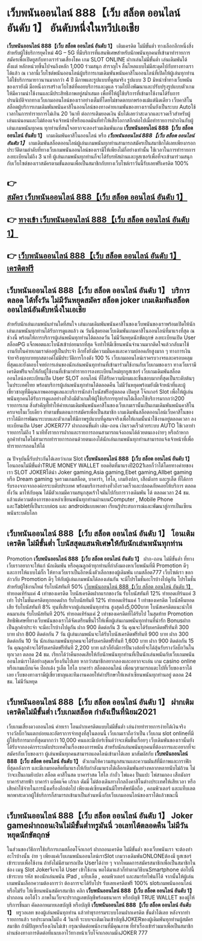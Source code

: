 # เว็บพนันออนไลน์ 888【เว็บ สล็อต ออนไลน์ อันดับ 1】  อันดับหนึ่งในทวีปเอเชีย

**เว็บพนันออนไลน์ 888【เว็บ สล็อต ออนไลน์ อันดับ 1】** เติมเครดิต ไม่มีขั้นต่ำ  ทางเลือกอีกหนึ่งสิ่งสำหรับผู้ใช้บริการยุคใหม่ 4G – 5G ที่มีบริการที่แสนพิเศษสำหรับนักพนันทุกคนที่เข้ามาทำรายการสมัครเพื่อเปิดยูสกับทางเราร่วมเสี่ยงโชค เกม SLOT ONLINE ฝากเล่นไม่มีขั้นต่ำ เล่นเดิมพันได้ตั้งแต่ หลักหน่วยขึ้นไปจนถึงหลัก 1,000 ร่วมสนุก สำราญใจ ลื่นไหลแบบไม่มีสะดุดไปกับทางทางเราได้แล้ว ณ เวลานี้เว็บไซต์พนันออนไลน์ผู้บริการเกมเดิมพันพนันคาสิโนออนไลน์ที่เปิดให้ผู้เล่นทุกท่านได้ใช้บริการมายาวนานมากกว่า 4 ปี มีภาพและรูปแบบที่ดูสมจริง รูปแบบ 3 D
มิหนำซ้ำทางเว็บพนันของเรายังมี มือหนึ่งการสร้างเว็บไซต์ที่คอยบริการและดูแล  รวมไปถึงพัฒนาและปรับปรุงรูปแบบตัวเกมให้มีความน่าใช้งานและมีประสิทธิภาพอยู่สม่ำเสมอ เพื่อที่ให้ผู้ใช้บริการที่เข้ามาใช้งานได้รับการปรนนิบัติจากทางเว็บเกมออนไลน์ของเราอย่างเต็มที่โดยไม่ขาดตกบกพร่องแม้แต่นิดเดียว เว็บคาสิโนสล็อตผู้บริการเกมเดิมพันพนันคาสิโนออนไลน์ของทางค่ายเกมพันของทางเรานั้นยังเป็นระบบ Autoใช้เวลาในการทำรายการไม่เกิน 20 วินาที ต่อการเติมยอดเงิน นับได้เลยว่าสะดวกและรวดเร็วสำหรับผู้เล่นแน่นอนและไม่ต้องแจ้งเจ้าหน้าที่หรือแอดมินที่ทำให้เสียโอกาสอีกต่อไปเมื่อทำรายการฝากงินกับผู้เล่นเกมพนันทุกคน
ทุกท่านที่สนใจอยากจะลองร่วมเดิมพันเกม **เว็บพนันออนไลน์ 888【เว็บ สล็อต ออนไลน์ อันดับ 1】** เกมเดิมพันคาสิโนออนไลน์ หรือ ***เว็บพนันออนไลน์ 888【เว็บ สล็อต ออนไลน์ อันดับ 1】*** เกมเดิมพันสล็อตออนไลน์ผู้เล่นเกมพนันทุกท่านสามารถสมัครเป็นสมาชิกได้เลยเพียงกรอกประวัติตามลำดับที่ทางเว็บเกมพนันออนไลน์ของเรามีให้เพียงไม่กี่อย่างเท่านั้น ใช้เวลาในการทำรายการลงทะเบียนไม่ถึง 3 นาที ผู้เล่นเกมพนันทุกท่านก็จะได้รับรหัสผ่านและยูสเซอร์เพื่อที่จะเข้ามาร่วมสนุกกับเว็บไซต์ของเราสมัครตามขั้นตอนเพื่อเป็นสมาชิกกับทางเว็บไซต์เราวันนี้รับเลยฟรีเครดิต 100%

## 👉 [สมัคร เว็บพนันออนไลน์ 888【เว็บ สล็อต ออนไลน์ อันดับ 1】](https://archa888.com/)
## 👉 [ทางเข้า เว็บพนันออนไลน์ 888【เว็บ สล็อต ออนไลน์ อันดับ 1】](https://archa888.com/)
## 👉 [เว็บพนันออนไลน์ 888【เว็บ สล็อต ออนไลน์ อันดับ 1】 เครดิตฟรี](https://archa888.com/)

## เว็บพนันออนไลน์ 888【เว็บ สล็อต ออนไลน์ อันดับ 1】 บริการตลอด ได้ทั้งวัน ไม่มีวันหยุดสมัคร สล็อต joker เกมเดิมพันสล็อตออนไลน์อันดับหนึ่งในเอเชีย

สำหรับนักเล่นเกมพนันท่านใดที่สนใจ เล่นเกมเดิมพันพนันคาสิโนของเว็บพนันของเราพร้อมเปิดให้นักเล่นเกมพนันทุกท่านได้รับการดูแลแล้ว ณ วันนี้สุดยอดเว็บเดิมพันเกมคาสิโนออนไลน์ที่มาแรงที่สุด ณ ช่วงนี้ พร้อมให้การบริการผู้เล่นพนันทุกท่านได้ตลอดวัน ไม่มีวันหยุดนักขัตฤกษ์ ลงทะเบียนเปิด User สล็อตPG แจ็กพอตและโบนัสเข้าบ่อยมากที่สุด จึงทำให้มีเซียนพนันจำนวนมากติดใจแล้วกลับมาใช้งานกับในค่ายเกมเราต่ออยู่เป็นประจำ อีกทั้งยังมีความมั่นคงและความปลอดภัยสูงมาก ๆ ทางการเงินจ่ายจริงทุกบาททุกสตางค์ไม่มีประวัติการโกงตัง 100 % เว็บเกมออนไลน์เราครบวงจรและครอบคลุมที่สุดและยังตอบโจทย์การเล่นของนักเล่นพนันทุกท่านที่เข้ามาร่วมใช้งานกับเว็บเกมของเรา
ทางเว็บเรามีเครดิตฟรีแจกให้กับผู้ใช้งานที่เข้ามาทำรายการลงทะเบียนใหม่ทุกยูสเซอร์ เว็บเกมเดิมพันสล็อตออนไลน์ลงทะเบียนเปิด User SLOT ออนไลน์ ที่ได้รับความนิยมและชื่นชอบมากที่สุดเป็นระดับต้นๆในประเทศไทย พร้อมบริการผู้เล่นพนันทุกท่านได้ตลอดคืน ไม่มีวันหยุดพร้อมยังมีเจ้าหน้าที่และผู้เชี่ยวชาญที่มีคุณภาพคอยดูแลและบริการนักล่าโบนัสฟรีอยู่ตลอด เปิดยูส โจ๊กเกอร์ Slot เพื่อให้ผู้เล่นพนันทุกคนได้รับการดูแลอย่างทั่วถึงมีตัวเกมให้ผู้ใช้บริการทุกท่านได้เลือกใช้บริการมากกว่า200 รายการเกม
สิ่งสำคัญที่ทำให้ค่ายเกมเดิมพันพนันคาสิโนของเว็บเกมเรานั้นเป็นเกมเดิมพันพนันคาสิโนครบจบในเว็บเดียว ทำตามขั้นตอนการสมัครเพื่อเป็นสมาชิก  เกมเดิมพันสล็อตออนไลน์เว็บคาสิโนของเราได้มีการพัฒนาระบบและตัวเกมให้มีภาพรูปแบบที่ดูสมจจริงเพื่อให้เกมนั้นน่าใช้งานอยู่ตลอดเวลา ลงทะเบียนเปิด User JOKER777 ฝากถอนขั้นต่ำ เติม-ถอน เงินรวดเร็วด้วยระบบ AUTO ใช้เวลาทำรายการไม่ถึง 1 นาทีทั้งรายการฝากและรายการถอนสามารถแจ้งถอนได้ด้วยตนเองง่ายๆ หรือถ้าหากลูกค้าท่านใดไม่สามารถทำรายการถอนด้วยตนเองได้นักเล่นเกมพนันทุกท่านสามารถแจ้งเจ้าหน้าที่เพื่อทำรายการถอนให้ได้

ณ ปัจจุบันนี้รับประกันได้เลยว่าเกม Slot **เว็บพนันออนไลน์ 888【เว็บ สล็อต ออนไลน์ อันดับ 1】** โอนถอนไม่มีขั้นต่ำTRUE MONEY WALLET ยอดฮิตที่มาแรงปี2021เลยก็ว่าได้โดยทางค่ายของเรา SLOT JOKERได้นำ  Joker gaming,Asia gaming,Ebet gaming,Allbet gaming หรือ Dream gaming จุดรวมเกมสล็อต, บาคาร่า, ไฮโล, เกมยิงปลา, เสือมังกร และรูเล็ต ที่ได้การรับรองจากจากองค์กรระบดับประเทศ พร้อมบริการอย่างทั่วถึงรวดเร็วและปลอดภัยคอยให้บริการ ตลอดทั้งวัน มาให้กับคุณ ได้มีตัวเกมมีความสนุกสุดเร้าใจมันไปกับการวางเดิมพัน ได้ ตลอดเวลา 24 ชม. แล้วแต่ความต้องการของเหล่าเซียนพนันทุกท่านผ่านบนComputer , Mobile Phone และTabletที่เป็นระบบios และ androidแบบพกพา เรียนรู้ประสบการณ์และพัฒนาสู่การเป็นเซียนพนันระบดับโลก

## เว็บพนันออนไลน์ 888【เว็บ สล็อต ออนไลน์ อันดับ 1】 โอนเติมเครดิต ไม่มีขั้นต่ำ โบนัสสุดแสนพิเศษให้กับนักเล่นพนันทุกท่าน

 Promotion  **เว็บพนันออนไลน์ 888【เว็บ สล็อต ออนไลน์ อันดับ 1】** ฝาก-ถอน ไม่มีขั้นต่ำ ที่ทางเว็บเราอยากจะให้แก่  นักเดิมพัน หรือคุณลูกค้าทุกท่านที่กำลังมองหาเว็บพนันที่มี  Promotion ดีๆ และการให้แบบไม่กั๊ก ให้ทางเว็บเราเป็นอีกหนึ่งตัวเลือกของผู้เดิมพัน เกมสล็อต777 เว็บไซต์เรา ขอกล่าวกับ Promotion ดีๆ ให้กับผู้เล่นเกมพนันได้ลองเล่นกัน จะมีโปรโมชั่นอะไรบ้างไปดูกัน
โปรโมชั่นสำหรับผู้ใช้งานใหม่ รับโบนัสทันที 50% [เว็บพนันออนไลน์ 888【เว็บ สล็อต ออนไลน์ อันดับ 1】](https://archa888.com/) ทำยอดเทิร์นแค่ 4 เท่าของเครดิต
โบนัสเครดิตฝากแรกของวัน รับโบนัสทันที 12% ทำยอดเทิร์นแค่ 3 เท่า
โปรโมชั่นเครดิตทุกยอดฝาก รับโบนัสทันที 12% ทำยอดเทิร์นแค่ 1 เท่าของเครดิต
โบนัสคืนยอดเสีย รับโบนัสทันที 8% ทุนที่เสียจากผู้เล่นพนันทุกท่าน สูงสุดถึง5,000บาท
โบนัสเครดิตแนะนำให้คนมาเล่น รับโบนัสทันที 20% ทำยอดเทิร์นแค่ 2 เท่าของเครดิตที่ได้รับไป
ในสุดท้าย Promotion สิทธิพิเศษที่ทางเว็บพนันของเราได้จัดเตรียมขึ้นไว้ให้เพื่อผู้เล่นเกมพนันทุกท่านที่น่ารัก Bonusฝากเป็นลูกค้าประจำ จะมีอะไรบ้างไปดูกัน
ฝาก 900 ติดต่อกัน 3 วัน คุณจะได้รับเครดิตฟรีทันที 300 บาท
ฝาก 800 ติดต่อกัน 7 วัน ผู้เล่นเกมพนันจะได้รับโบนัสเครดิตฟรีทันที 900 บาท
ฝาก 300 ติดต่อกัน 10 วัน นักเล่นเกมพนันทุกคนจะได้รับเครดิตฟรีทันที 1,600 บาท
ฝาก 900 ติดต่อกัน 15 วัน คุณลูกค้าจะได้รับเครดิตฟรีทันที 2,200 บาท
แล้วก็ยังมีการปั่นวงล้อที่จะได้ลุ้นรับรางวัลบิ๊กวินในทุกเวลา ตลอด 24 ชม. เรียกได้ว่าคืนยอดเสียให้กับนักพนันทุกท่านที่เป็นนักเล่นพนันกับเว็บเกมพนันออนไลน์เราได้อย่างสุดเหวี่ยงกันไปเลย หากว่าสมาชิกอยากลองและอยากจะเล่น เกม casino online หรือเกมแบ็กแจ๊ค ป๊อกเด้ง รูเล็ต ไฮโล บาคาร่า สล็อตออนไลน์ เพื่อนๆสามารถแตะไปที่เว็บของเราได้เลย เว็บของทางเรามีผู้เชี่ยวชาญและทีมงานคอยให้คำปรึกษาให้เหล่าเซียนพนันทุกท่านอยู่ ตลอด 24 ชม. ไม่มีวันหยุด

## เว็บพนันออนไลน์ 888【เว็บ สล็อต ออนไลน์ อันดับ 1】 ฝากเติมเครดิตไม่มีขั้นต่ำ  เว็บเกมสล็อต กำลังเป็นที่นิยม2021

เว็บเกมเสี่ยงดวงออนไลน์ ค่ายเรา โอนฝากเครดิตแบบไม่มีขั้นต่ำ เล่นง่ายทำรายการง่ายได้เงินจริง รางวัลบิ๊กวินแตกบ่อยและอัตราการจ่ายสูงที่สุในตอนนี้ เว็บเกมเราถือว่าเป็น เว็บเกม slot onlineที่มีผู้ใช้บริการมากที่สุดมากกว่า 10,000 คนและมีเปอร์เซ็นต์ว่าจะเพิ่มขึ้นเรื่อยๆ เว็บเดิมพันของเรานั้นยังได้รับจากองค์กรระบดับประเทศในเรื่องของการพนัน สำหรับนักเล่นพนันทุกคนที่ต้องการและอยากที่จะสมัครกับเว็บของเรา ผู้เล่นพนันทุกคนสามารถแอดไลน์เข้ามาได้เลย
	มาสัมผัสกับ **เว็บพนันออนไลน์ 888【เว็บ สล็อต ออนไลน์ อันดับ 1】** ตัวเกมให้ความสนุกสนานและความมันส์ที่มีภาพและกราฟิกที่สุดอลังการ และมีเกมยอดฮิตที่มาแรงให้กับกำลังมาแรงได้เลือกเดิมพันอย่างหลากหลายนับไม่ถ้วน  ไม่ว่าจะเป็นเกมยิงปลา สล็อต คาสิโนสด บาคาร่าสด ไฮโล กำถั่ว ไพ่แคง ปั่นแปะ ไพ่สามกอง เสือมังกร บาคาร่าสายฟ้า บาคาร่า แบ็คแจ๊ค เก้าเก ดัมมี่ ไม่ต้องเดินทางไกลถึงคาสิโนต่างประเทศให้เสียเวลา หรือเสียค่าใช้จ่ายในการนั่งเครื่องอีกต่อไป เพียงแค่เซียนพนันมีโทรศัพท์มือถือ , คอมพิวเตอร์ และแท็บเลตพกพาสะดวกผู้ใช้บริการก็สามารถเข้ามาเป็นส่วนหนึ่งกับเว็บเกมออนไลน์ของเราได้แล้วขณะนี้

## เว็บพนันออนไลน์ 888【เว็บ สล็อต ออนไลน์ อันดับ 1】 Joker gameฝากถอนเงินไม่มีขั้นต่ำทรูมันนี่ วอเลทได้ตลอดคืน ไม่มีวันหยุดนักขัตฤกษ์

ในส่วนของวิธีการใช้บริการเกมสล็อตโจ๊กเกอร์ ฝากถอนเครดิต ไม่มีขั้นต่ำ ของเว็บพนันเรา จะต้องทำอะไรบ้างนั้น ง่าย ๆ เพียงแค่เว็บเกมพนันออนไลน์เราSlot เกมวางเดิมพันONLONEต้องมี ยูสเซอร์ เข้าระบบเพื่อใช้งาน ถ้ายังไม่มีสามารถเปิด Userได้ง่าย ๆ จากโหมดการสมัครสมาชิกเพื่อเป็นสมาชิกในช่อง เมนู Slot Jokerจึงจะได้ User เข้าใช้งาน พอได้มาแล้วก็ทำตามวิธีบนSmartphone ต่อไปนี้
เข้าระบบ รหัส  ของนักเล่นพนัน iPad , แท็บเล็ต , คอมพิวเตอร์ และสมาร์ทโฟนก็ได้
จากนั้นให้ผู้เล่นเกมพนันเลือกความต้องการว่า ต้องการจะได้รับโปร รับเลยเครดิตฟรี 100% slotเกมพนันออนไลน์หรือไม่รับ
ให้เซียนพนันสมัครสมาชิก คลิก **เว็บพนันออนไลน์ 888【เว็บ สล็อต ออนไลน์ อันดับ 1】** ฝากถอน ออโต้ไว ภาพในเว็บจะปรากฏเลขบัญชีพร้อมธนาคาร หรือบัญชี TRUE WALLET ของผู้ให้บริการขึ้นมา
คัดลอกหมายเลขบัญชี หรือบัญชี **เว็บพนันออนไลน์ 888【เว็บ สล็อต ออนไลน์ อันดับ 1】** ทรูวอเลท ของผู้เล่นพนันทุกท่าน แล้วทำธุรกรรมระบบโอนฝากเครดิต ขั้นต่ำได้เลย
หลังจากทำรายการแล้ว รอประมาณไม่ถึง 4 วินาที ระบบจะเติมเงินเข้าบัญชีJOKERของผู้เดิมพันทุกท่านผู้สมัครสมาชิก
ถ้ามีปัญหาเรื่องเงินไม่เข้า กรุณาติดต่อพนักงานที่มีคุณภาพ ที่ทำเรื่องเข้าร่วมมาเพื่อเป็นสมาชิกผ่านช่องทางการติดต่อที่แนบเอาไว้ทางหน้าเว็บโจ๊กเกอเกมมิ่งJOKER 777


